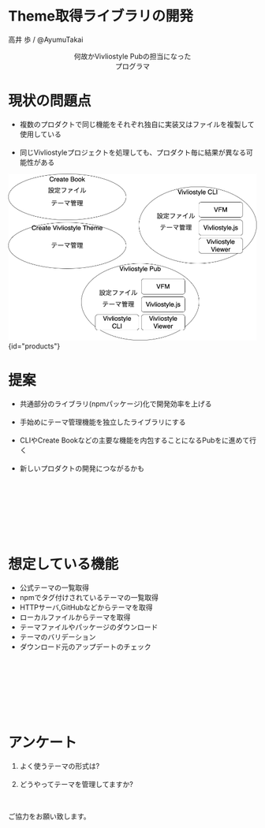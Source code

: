 # Theme取得ライブラリの開発

 高井 歩 / @AyumuTakai
<div style="text-align:center;">

何故かVivliostyle Pubの担当になった<br>
プログラマ

</div>

# 現状の問題点

<style>
#products { height: 60%; margin:0 auto -30%; display:block; }
</style>



* 複数のプロダクトで同じ機能をそれぞれ独自に実装又はファイルを複製して使用している<br><br>
* 同じVivliostyleプロジェクトを処理しても、プロダクト毎に結果が異なる可能性がある

![](products.png){id="products"}

# 提案

* 共通部分のライブラリ(npmパッケージ)化で開発効率を上げる<br><br>
* 手始めにテーマ管理機能を独立したライブラリにする<br><br>
* CLIやCreate Bookなどの主要な機能を内包することになるPubをに進めて行く<br><br>
* 新しいプロダクトの開発につながるかも


&nbsp;  


&nbsp;

&nbsp;  
  
&nbsp;


# 想定している機能

* 公式テーマの一覧取得
* npmでタグ付けされているテーマの一覧取得
* HTTPサーバ,GitHubなどからテーマを取得
* ローカルファイルからテーマを取得
* テーマファイルやパッケージのダウンロード
* テーマのバリデーション
* ダウンロード元のアップデートのチェック


&nbsp;  

&nbsp;

&nbsp;  
  
&nbsp;

# アンケート

1. よく使うテーマの形式は?<br><br>
1. どうやってテーマを管理してますか?

&nbsp;

ご協力をお願い致します。

&nbsp;

&nbsp;

&nbsp;  
  
&nbsp;

&nbsp;